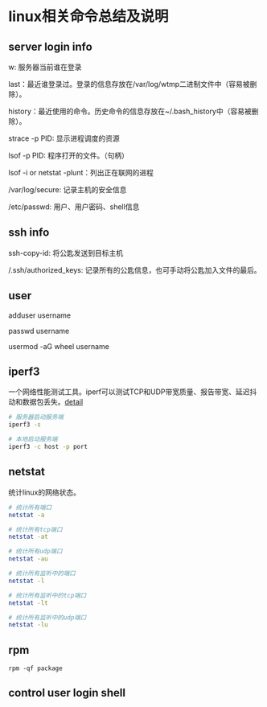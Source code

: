 # linux相关命令总结及说明

## server login info

w: 服务器当前谁在登录

last：最近谁登录过。登录的信息存放在/var/log/wtmp二进制文件中（容易被删除）。

history：最近使用的命令。历史命令的信息存放在~/.bash_history中（容易被删除）。

strace -p PID: 显示进程调度的资源

lsof -p PID: 程序打开的文件。（句柄）

lsof -i or netstat -plunt：列出正在联网的进程

/var/log/secure: 记录主机的安全信息

/etc/passwd: 用户、用户密码、shell信息

## ssh info

ssh-copy-id: 将公匙发送到目标主机

/.ssh/authorized_keys: 记录所有的公匙信息，也可手动将公匙加入文件的最后。

## user

adduser username

passwd username

usermod -aG wheel username

## iperf3

一个网络性能测试工具。iperf可以测试TCP和UDP带宽质量、报告带宽、延迟抖动和数据包丢失。[detail](https://man.linuxde.net/iperf)

```sh
# 服务器启动服务端
iperf3 -s

# 本地启动服务端
iperf3 -c host -p port
```

## netstat

统计linux的网络状态。

```sh
# 统计所有端口
netstat -a

# 统计所有tcp端口
netstat -at

# 统计所有udp端口
netstat -au

# 统计所有监听中的端口
netstat -l

# 统计所有监听中的tcp端口
netstat -lt

# 统计所有监听中的udp端口
netstat -lu
```

## rpm

`rpm -qf package`

## control user login shell
